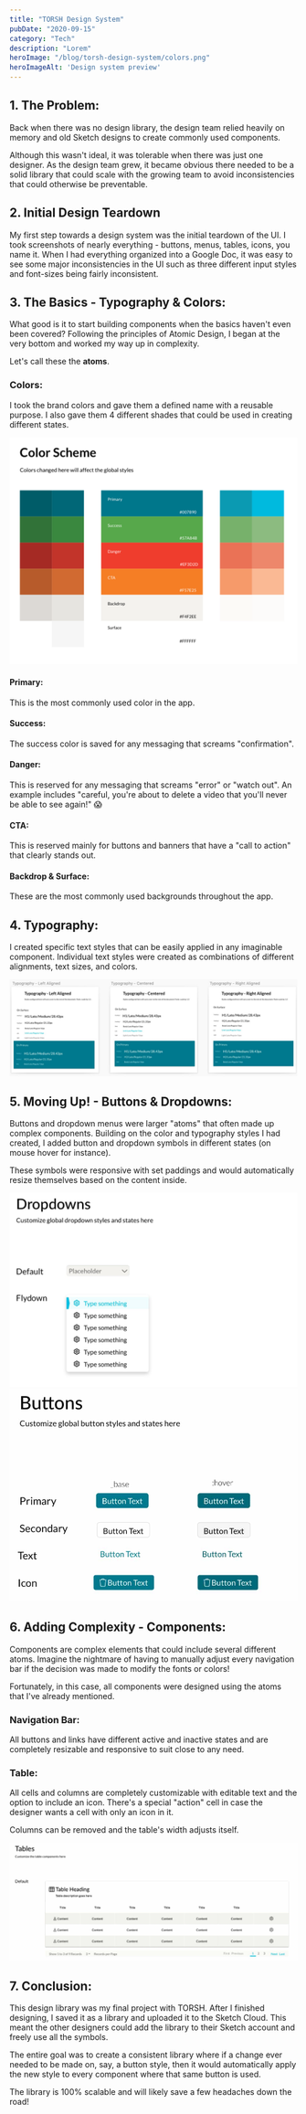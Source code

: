 ```yaml
---
title: "TORSH Design System"
pubDate: "2020-09-15"
category: "Tech"
description: "Lorem"
heroImage: "/blog/torsh-design-system/colors.png"
heroImageAlt: 'Design system preview'
---
```




## 1. The Problem:

Back when there was no design library, the design team relied heavily on memory and old Sketch designs to create commonly used components.

Although this wasn't ideal, it was tolerable when there was just one designer. As the design team grew, it became obvious there needed to be a solid library that could scale with the growing team to avoid inconsistencies that could otherwise be preventable.  

## 2. Initial Design Teardown
My first step towards a design system was the initial teardown of the UI. I took screenshots of nearly everything - buttons, menus, tables, icons, you name it. 
When I had everything organized into a Google Doc, it was easy to see some major inconsistencies in the UI such as three different input styles and font-sizes being fairly inconsistent. 

## 3. The Basics - Typography & Colors:



What good is it to start building components when the basics haven't even been covered? Following the principles of Atomic Design, I began at the very bottom and worked my way up in complexity.

Let's call these the **atoms**.

### Colors:

I took the brand colors and gave them a defined name with a reusable purpose. I also gave them 4 different shades that could be used in creating different states.

![The one color palette of truth](../../../public/blog/torsh-design-system/colors.png)

#### Primary:
This is the most commonly used color in the app.
    
#### Success:
The success color is saved for any messaging that screams "confirmation".

#### Danger:
This is reserved for any messaging that screams "error" or "watch out". An example includes "careful, you're about to delete a video that you'll never be able to see again!" 😱

#### CTA:
This is reserved mainly for buttons and banners that have a "call to action" that clearly stands out.

#### Backdrop & Surface:
These are the most commonly used backgrounds throughout the app.

## 4. Typography:

I created specific text styles that can be easily applied in any imaginable component. Individual text styles were created as combinations of different alignments, text sizes, and colors.

![A list of the root typography styles](../../../public/blog/torsh-design-system/typography.jpg)


## 5. Moving Up! - Buttons & Dropdowns:

Buttons and dropdown menus were larger "atoms" that often made up complex components. Building on the color and typography styles I had created, I added button and dropdown symbols in different states (on mouse hover for instance).

These symbols were responsive with set paddings and would automatically resize themselves based on the content inside.

![The dropdown styles](../../../public/blog/torsh-design-system/dropdowns.jpg)
![The different button instances and states](../../../public/blog/torsh-design-system/buttons.jpg)

## 6. Adding Complexity - Components:

Components are complex elements that could include several different atoms. Imagine the nightmare of having to manually adjust every navigation bar if the decision was made to modify the fonts or colors!

Fortunately, in this case, all components were designed using the atoms that I've already mentioned.

### Navigation Bar:

All buttons and links have different active and inactive states and are completely resizable and responsive to suit close to any need.

### Table:

All cells and columns are completely customizable with editable text and the option to include an icon. There's a special "action" cell in case the designer wants a cell with only an icon in it.

Columns can be removed and the table's width adjusts itself.

![A responsive example of one of the more complex data table components](../../../public/blog/torsh-design-system/table.jpg)

## 7. Conclusion:

This design library was my final project with TORSH. After I finished designing, I saved it as a library and uploaded it to the Sketch Cloud. This meant the other designers could add the library to their Sketch account and freely use all the symbols.

The entire goal was to create a consistent library where if a change ever needed to be made on, say, a button style, then it would automatically apply the new style to every component where that same button is used.

The library is 100% scalable and will likely save a few headaches down the road!






